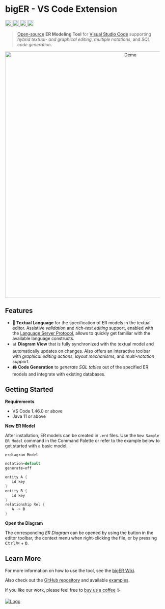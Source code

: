 # bigER - VS Code Extension

<!-- BADGES -->
<p align="left">
    <a href="https://marketplace.visualstudio.com/items?itemName=BIGModelingTools.erdiagram">
        <img alt="Visual Studio Marketplace Installs" src="https://img.shields.io/visual-studio-marketplace/i/BIGModelingTools.erdiagram?color=blue" height="20"/>
    </a>
    <a href="https://marketplace.visualstudio.com/items?itemName=BIGModelingTools.erdiagram">
        <img alt="Visual Studio Marketplace Version" src="https://img.shields.io/visual-studio-marketplace/v/BIGModelingTools.erdiagram" height="20"/>
    </a>
    <a href="https://github.com/borkdominik/bigER">
        <img alt="GitHub Build" src="https://img.shields.io/github/workflow/status/borkdominik/bigER/Build" height="20"/>
    </a> 
    <a href="https://github.com/borkdominik/bigER">
        <img alt="GitHub Stars" src="https://img.shields.io/github/stars/borkdominik/bigER?style=social" height="20">
    </a> 
</p>

<!-- DESCRIPTION -->
> [Open-source](https://github.com/borkdominik/bigER) **ER Modeling Tool** for [Visual Studio Code](https://code.visualstudio.com/) supporting *hybrid textual- and graphical editing*, *multiple notations*, and *SQL code generation*.


<!-- DEMO -->
<p align="center">
  <img src="https://user-images.githubusercontent.com/39776671/197230584-f045bee2-0d5a-4120-b0cf-3ad7ae7675d8.gif" alt="Demo" width="800" />
</p>


<!-- FEATURES -->
## Features

- **📝 Textual Language** for the specification of ER models in the textual editor. Assistive *validation* and *rich-text editing* support, enabled with the [Language Server Protocol](https://microsoft.github.io/language-server-protocol/), allows to quickly get familiar with the available language constructs.
- 📊 **Diagram View** that is fully synchronized with the textual model and automatically updates on changes. Also offers an interactive toolbar with *graphical editing actions*, *layout mechanisms*, and *multi-notation support*.
- 🖨️ **Code Generation** to *generate SQL tables* out of the specified ER models and integrate with existing databases.


<!-- GETTING STARTED -->
## Getting Started

**Requirements**

- VS Code 1.46.0 or above
- Java 11 or above

**New ER Model**

After installation, ER models can be created in `.erd` files. Use the `New Sample ER Model` command in the Command Palette or refer to the example below to get started with a basic model.

```java
erdiagram Model

notation=default
generate=off

entity A {
   id key
}
entity B {
   id key
}
relationship Rel {
   A -> B
}
```

**Open the Diagram**

The corresponding *ER Diagram* can be opened by using the button in the editor toolbar, the context menu when right-clicking the file, or by pressing <kbd>Ctrl</kbd>/<kbd>⌘</kbd> + <kbd>O</kbd>.


<!-- LEARN MORE -->
## Learn More

For more information on how to use the tool, see the [bigER Wiki](https://github.com/borkdominik/bigER/wiki/).

Also check out the [GitHub repository](https://github.com/borkdominik/bigER) and available [examples](https://github.com/borkdominik/bigER/tree/main/examples).

If you like our work, please feel free to [buy us a coffee](https://www.buymeacoffee.com/bigERtool) ☕️

<a href="https://www.buymeacoffee.com/bigERtool" target="_blank">
  <img src="https://www.buymeacoffee.com/assets/img/custom_images/yellow_img.png" alt="Logo" >
</a>
